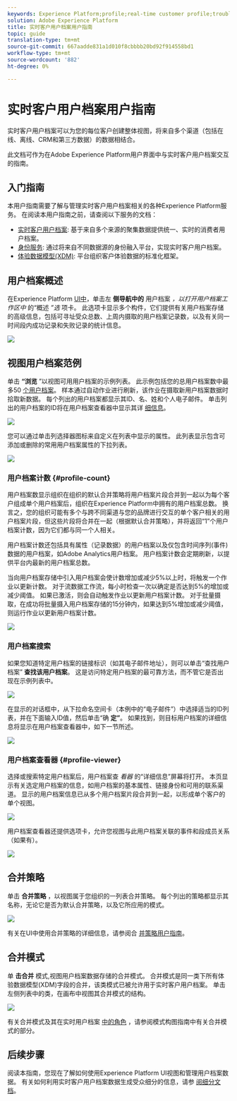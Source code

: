 ```yaml
---
keywords: Experience Platform;profile;real-time customer profile;troubleshooting;API
solution: Adobe Experience Platform
title: 实时客户用户档案用户指南
topic: guide
translation-type: tm+mt
source-git-commit: 667aadde831a1d010f8cbbbb20bd92f914558bd1
workflow-type: tm+mt
source-wordcount: '882'
ht-degree: 0%

---
```



# 实时客户用户档案用户指南

实时客户用户档案可以为您的每位客户创建整体视图，将来自多个渠道（包括在线、离线、CRM和第三方数据）的数据相结合。

此文档可作为在Adobe Experience Platform用户界面中与实时客户用户档案交互的指南。

## 入门指南

本用户指南需要了解与管理实时客户用户档案相关的各种Experience Platform服务。 在阅读本用户指南之前，请查阅以下服务的文档：

* [实时客户用户档案](../home.md): 基于来自多个来源的聚集数据提供统一、实时的消费者用户档案。
* [身份服务](../../identity-service/home.md): 通过将来自不同数据源的身份融入平台，实现实时客户用户档案。
* [体验数据模型(XDM)](../../xdm/home.md): 平台组织客户体验数据的标准化框架。

## 用户档案概述

在Experience Platform [UI中](http://platform.adobe.com)，单击左 **侧导航中的** 用户档案 _，以打开用户档案工作区中_ 的“概述 _”选_ 项卡。 此选项卡显示多个构件，它们提供有关用户档案存储的高级信息，包括可寻址受众总数、上周内摄取的用户档案记录数，以及有关同一时间段内成功记录和失败记录的统计信息。

![](../images/user-guide/profile-overview.png)

## 视图用户档案范例

单击 **“浏览** ”以视图可用用户档案的示例列表。 此示例包括您的总用户档案数中最多50 [个用户档案](#profile-count)。 样本通过自动作业进行刷新，该作业在摄取新用户档案数据时拾取新数据。 每个列出的用户档案都显示其ID、名、姓和个人电子邮件。 单击列出的用户档案的ID将在用户档案查看器中显示其详 [细信息](#profile-viewer)。

![](../images/user-guide/profile-samples.png)

您可以通过单击列选择器图标来自定义在列表中显示的属性。 此列表显示包含可添加或删除的常用用户档案属性的下拉列表。

![](../images/user-guide/column-selector.png)

### 用户档案计数 {#profile-count}

用户档案数显示组织在组织的默认合并策略将用户档案片段合并到一起以为每个客户组成单个用户档案后，组织在Experience Platform中拥有的用户档案总数。 换言之，您的组织可能有多个与跨不同渠道与您的品牌进行交互的单个客户相关的用户档案片段，但这些片段将合并在一起（根据默认合并策略），并将返回“1”个用户档案计数，因为它们都与同一个人相关。

用户档案计数还包括具有属性（记录数据）的用户档案以及仅包含时间序列(事件)数据的用户档案，如Adobe Analytics用户档案。 用户档案计数会定期刷新，以提供平台内最新的用户档案总数。

当向用户档案存储中引入用户档案会使计数增加或减少5%以上时，将触发一个作业以更新计数。 对于流数据工作流，每小时检查一次以确定是否达到5%的增加或减少阈值。 如果已激活，则会自动触发作业以更新用户档案计数。 对于批量摄取，在成功将批量摄入用户档案存储的15分钟内，如果达到5%增加或减少阈值，则运行作业以更新用户档案计数。

![](../images/user-guide/profile-count.png)

### 用户档案搜索

如果您知道特定用户档案的链接标识（如其电子邮件地址），则可以单击“查找用户档案” **查找该用户档案**。 这是访问特定用户档案的最可靠方法，而不管它是否出现在示例列表中。

![](../images/user-guide/find-a-profile.png)

在显示的对话框中，从下拉命名空间卡（本例中的“电子邮件”）中选择适当的ID列表，并在下面输入ID值，然后单击“确 **定”**。 如果找到，则目标用户档案的详细信息将显示在用户档案查看器中，如下一节所述。

![](../images/user-guide/find-a-profile-details.png)

### 用户档案查看器 {#profile-viewer}

选择或搜索特定用户档案后，用户档案查 _看器_ 的“详细信息”屏幕将打开。 本页显示有关选定用户档案的信息，如用户档案的基本属性、链接身份和可用的联系渠道。 显示的用户档案信息已从多个用户档案片段合并到一起，以形成单个客户的单个视图。

![](../images/user-guide/profile-viewer-detail.png)

用户档案查看器还提供选项卡，允许您视图与此用户档案关联的事件和段成员关系（如果有）。

![](../images/user-guide/profile-viewer-events-seg.png)

## 合并策略

单击 **合并策略** ，以视图属于您组织的一列表合并策略。 每个列出的策略都显示其名称，无论它是否为默认合并策略，以及它所应用的模式。

![](../images/user-guide/profile-merge-policies.png)

有关在UI中使用合并策略的详细信息，请参阅合 [并策略用户指南](merge-policies.md)。

## 合并模式

单 **击合并** 模式,视图用户档案数据存储的合并模式。 合并模式是同一类下所有体验数据模型(XDM)字段的合并，该类模式已被允许用于实时客户用户档案。 单击左侧列表中的类，在画布中视图其合并模式的结构。

![](../images/user-guide/profile-union-schema.png)

有关合并模式及其在实时用户档案 [中的角色](../../xdm/schema/composition.md) ，请参阅模式构图指南中有关合并模式的部分。

## 后续步骤

阅读本指南，您现在了解如何使用Experience Platform UI视图和管理用户档案数据。 有关如何利用实时客户用户档案数据生成受众细分的信息，请参 [阅细分文档](../../segmentation/home.md)。